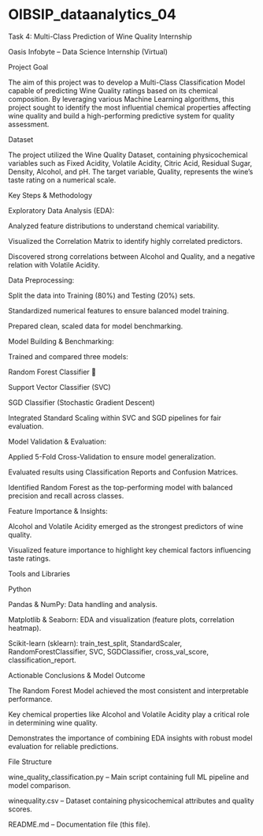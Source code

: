# OIBSIP_dataanalytics_04
Task 4: Multi-Class Prediction of Wine Quality
Internship

Oasis Infobyte – Data Science Internship (Virtual)

Project Goal

The aim of this project was to develop a Multi-Class Classification Model capable of predicting Wine Quality ratings based on its chemical composition.
By leveraging various Machine Learning algorithms, this project sought to identify the most influential chemical properties affecting wine quality and build a high-performing predictive system for quality assessment.

Dataset

The project utilized the Wine Quality Dataset, containing physicochemical variables such as Fixed Acidity, Volatile Acidity, Citric Acid, Residual Sugar, Density, Alcohol, and pH.
The target variable, Quality, represents the wine’s taste rating on a numerical scale.

Key Steps & Methodology

Exploratory Data Analysis (EDA):

Analyzed feature distributions to understand chemical variability.

Visualized the Correlation Matrix to identify highly correlated predictors.

Discovered strong correlations between Alcohol and Quality, and a negative relation with Volatile Acidity.

Data Preprocessing:

Split the data into Training (80%) and Testing (20%) sets.

Standardized numerical features to ensure balanced model training.

Prepared clean, scaled data for model benchmarking.

Model Building & Benchmarking:

Trained and compared three models:

Random Forest Classifier 🌲

Support Vector Classifier (SVC)

SGD Classifier (Stochastic Gradient Descent)

Integrated Standard Scaling within SVC and SGD pipelines for fair evaluation.

Model Validation & Evaluation:

Applied 5-Fold Cross-Validation to ensure model generalization.

Evaluated results using Classification Reports and Confusion Matrices.

Identified Random Forest as the top-performing model with balanced precision and recall across classes.

Feature Importance & Insights:

Alcohol and Volatile Acidity emerged as the strongest predictors of wine quality.

Visualized feature importance to highlight key chemical factors influencing taste ratings.

Tools and Libraries

Python

Pandas & NumPy: Data handling and analysis.

Matplotlib & Seaborn: EDA and visualization (feature plots, correlation heatmap).

Scikit-learn (sklearn): train_test_split, StandardScaler, RandomForestClassifier, SVC, SGDClassifier, cross_val_score, classification_report.

Actionable Conclusions & Model Outcome

The Random Forest Model achieved the most consistent and interpretable performance.

Key chemical properties like Alcohol and Volatile Acidity play a critical role in determining wine quality.

Demonstrates the importance of combining EDA insights with robust model evaluation for reliable predictions.

File Structure

wine_quality_classification.py – Main script containing full ML pipeline and model comparison.

winequality.csv – Dataset containing physicochemical attributes and quality scores.

README.md – Documentation file (this file).
